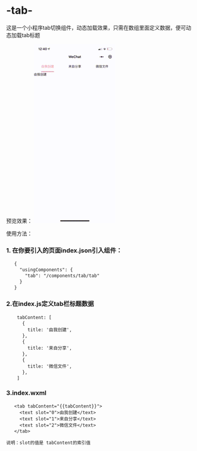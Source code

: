 # -tab-
这是一个小程序tab切换组件，动态加载效果，只需在数组里面定义数据，便可动态加载tab标题

预览效果：
![image](https://github.com/spencerss/-tab-/blob/master/f61f82e6e193e313b2a35bf5db6e26ea.gif)

使用方法：
### 1. 在你要引入的页面index.json引入组件：
 ~~~
    {
      "usingComponents": {
        "tab": "/components/tab/tab"
      }
    }
 ~~~
### 2.在index.js定义tab栏标题数据
~~~
    tabContent: [
      {
        title: '由我创建',
      },
      {
        title: '来自分享',
      },
      {
        title: '微信文件',
      },
    ]
 ~~~
 ### 3.index.wxml
 ~~~
    <tab tabContent="{{tabContent}}">
      <text slot="0">由我创建</text>
      <text slot="1">来自分享</text>
      <text slot="2">微信文件</text>
    </tab>
 ~~~
    说明：slot的值是 tabContent的索引值
